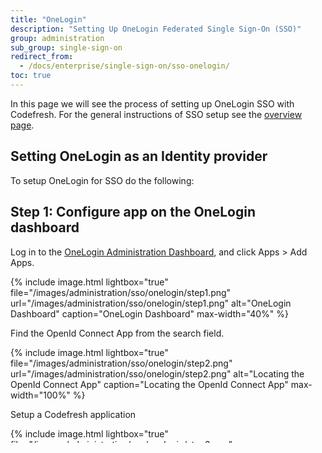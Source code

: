 ```yaml
---
title: "OneLogin"
description: "Setting Up OneLogin Federated Single Sign-On (SSO)"
group: administration
sub_group: single-sign-on
redirect_from:
  - /docs/enterprise/single-sign-on/sso-onelogin/
toc: true
---
```


In this page we will see the process of setting up OneLogin SSO with Codefresh. For the general instructions of SSO setup
see the [overview page]({{site.baseurl}}/docs/administration/single-sign-on/sso-setup-oauth2/).


## Setting OneLogin as an Identity provider

To setup OneLogin for SSO do the following:

## Step 1: Configure app on the OneLogin dashboard

Log in to the [OneLogin Administration Dashboard](https://www.onelogin.com/), and click Apps > Add Apps.

{% include image.html 
lightbox="true" 
file="/images/administration/sso/onelogin/step1.png" 
url="/images/administration/sso/onelogin/step1.png"
alt="OneLogin Dashboard"
caption="OneLogin Dashboard"
max-width="40%"
%}

Find the OpenId Connect App from the search field.

{% include image.html 
lightbox="true" 
file="/images/administration/sso/onelogin/step2.png" 
url="/images/administration/sso/onelogin/step2.png"
alt="Locating the OpenId Connect App"
caption="Locating the OpenId Connect App"
max-width="100%"
%}

Setup a Codefresh application

{% include image.html 
lightbox="true" 
file="/images/administration/sso/onelogin/step3.png" 
url="/images/administration/sso/onelogin/step3.png"
alt="Adding a new application"
caption="Adding a new application"
max-width="90%"
%}

Open the SSO tab to get the Client ID and client Secret


{% include image.html 
lightbox="true" 
file="/images/administration/sso/onelogin/step4-post.png" 
url="/images/administration/sso/onelogin/step4-post.png"
alt="Copying the values of Client ID and Secret"
caption="Copying the values of Client ID and Secret"
max-width="90%"
%}

Make sure that *Application Type* is set to `Web` and *Token endpoint Authentication* is set to `POST`.

Note down the values as they will be used in the next section.


## Step 2: Configure OneLogin app with Codefresh service provider settings

Go back into Codefresh and choose OneLogin at the [SSO Settings](https://g.codefresh.io/account-admin/sso)

{% include image.html 
lightbox="true" 
file="/images/administration/sso/onelogin/step5.png" 
url="/images/administration/sso/onelogin/step5.png"
alt="Choosing OneLogin for Auth"
caption="Choosing OneLogin for Auth"
max-width="20%"
%}

In the configuration screen fill in the following:

* DISPLAY NAME - Friendly SSO name (arbitrary)
* CLIENT ID - Use the value you got from the previous section
* CLIENT SECRET - Use the value you got from the previous section


{% include image.html 
lightbox="true" 
file="/images/administration/sso/onelogin/step6.png" 
url="/images/administration/sso/onelogin/step6.png"
alt="Entering Codefresh Settings"
caption="Entering Codefresh Settings"
max-width="90%"
%}


After clicking SAVE you’ll see the generated Client Name:

{% include image.html 
lightbox="true" 
file="/images/administration/sso/onelogin/step7.png" 
url="/images/administration/sso/onelogin/step7.png"
alt="Getting the auto-generated Client Name"
caption="Getting the auto-generated Client Name"
max-width="90%"
%}

Note this down.

## Step 3: Setup Login and Redirect URI's

Go back to the OneLogin dashboard.

Use the Client Name from the previous section to generate the Login Url and Redirect URI’s

* Example Client Name: `t0nlUJoqQlDv`
* Example Login Url: `https://g.codefresh.io/api/auth/t0nlUJoqQlDv`
* Example Redirect URI: `https://g.codefresh.io/api/auth/t0nlUJoqQlDv/callback`

{% include image.html 
lightbox="true" 
file="/images/administration/sso/onelogin/step8.png" 
url="/images/administration/sso/onelogin/step8.png"
alt="Login and Redirect URI"
caption="Login and Redirect URI"
max-width="90%"
%}


This concludes the SSO setup for OneLogin. 

## What to read next

See the [overview page]({{site.baseurl}}/docs/administration/single-sign-on/sso-setup-oauth2/#testing-your-identity-provider) on how to test the integration, activate SSO for collaborators and create sync jobs.